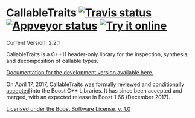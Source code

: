 <!--
Copyright Barrett Adair 2016-2017
Distributed under the Boost Software License, Version 1.0.
(See accompanying file LICENSE.md or copy at http://boost.org/LICENSE_1_0.txt)
-->

# CallableTraits <a target="_blank" href="https://travis-ci.org/boostorg/callable_traits">![Travis status][badge.Travis]</a> <a target="_blank" href="https://ci.appveyor.com/project/boostorg/callable-traits">![Appveyor status][badge.Appveyor]</a> <a target="_blank" href="https://wandbox.org/permlink/NMDczXQZOlYntYdj">![Try it online][badge.wandbox]</a>

Current Version: 2.2.1

CallableTraits is a C++11 header-only library for the inspection, synthesis, and decomposition of callable types.

[Documentation for the development version available here.](http://www.boost.org/doc/libs/develop/libs/callable_traits/doc/html/index.html)

On April 17, 2017, CallableTraits was [formally reviewed](http://www.boost.org/community/reviews.html) and [conditionally accepted](https://lists.boost.org/Archives/boost/2017/04/234513.php) into the Boost C++ Libraries. It has since been accepted and merged, with an expected release in Boost 1.66 (December 2017).

[Licensed under the Boost Software License, v. 1.0](LICENSE.md)

<!-- Links -->
[badge.Appveyor]: https://ci.appveyor.com/api/projects/status/uf0l91v7l4wc4kw6/branch/master?svg=true
[badge.Travis]: https://travis-ci.org/boostorg/callable_traits.svg?branch=master
[badge.Wandbox]: https://img.shields.io/badge/try%20it-online-blue.svg

